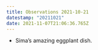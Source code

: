 ```yaml
---
title: Observations 2021-10-21
datestamp: "20211021"
date: 2021-11-07T21:06:36.765Z
---
```

- Sima’s amazing eggplant dish.